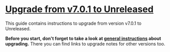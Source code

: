 # [Upgrade from v7.0.1 to Unreleased]

This guide contains instructions to upgrade from version v7.0.1 to Unreleased.

**Before you start, don't forget to take a look at [general instructions](/UPGRADE.md) about upgrading.**
There you can find links to upgrade notes for other versions too.

[Upgrade from v7.0.1 to Unreleased]: https://github.com/shopsys/shopsys/compare/v7.0.1...7.0
